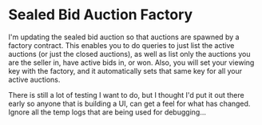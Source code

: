 # Sealed Bid Auction Factory
I'm updating the sealed bid auction so that auctions are spawned by a factory contract.  This enables you to do queries to just list the active auctions (or just the closed auctions), as well as list only the auctions you are the seller in, have active bids in, or won.  Also, you will set your viewing key with the factory, and it automatically sets that same key for all your active auctions.

There is still a lot of testing I want to do, but I thought I'd put it out there early so anyone that is building a UI, can get a feel for what has changed.  Ignore all the temp logs that are being used for debugging...